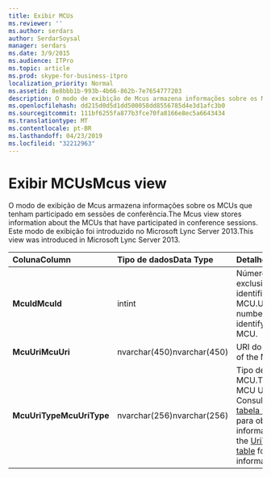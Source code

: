 ```yaml
---
title: Exibir MCUs
ms.reviewer: ''
ms.author: serdars
author: SerdarSoysal
manager: serdars
ms.date: 3/9/2015
ms.audience: ITPro
ms.topic: article
ms.prod: skype-for-business-itpro
localization_priority: Normal
ms.assetid: 8e8bbb1b-993b-4b66-862b-7e7654777203
description: O modo de exibição de Mcus armazena informações sobre os MCUs que tenham participado em sessões de conferência. Este modo de exibição foi introduzido no Microsoft Lync Server 2013.
ms.openlocfilehash: dd215d0d5d1dd500058dd8556785d4e3d1afc3b0
ms.sourcegitcommit: 111bf6255fa877b3fce70fa8166e8ec5a6643434
ms.translationtype: MT
ms.contentlocale: pt-BR
ms.lasthandoff: 04/23/2019
ms.locfileid: "32212963"
---
```

# <a name="mcus-view"></a><span data-ttu-id="5f7b6-104">Exibir MCUs</span><span class="sxs-lookup"><span data-stu-id="5f7b6-104">Mcus view</span></span>
 
<span data-ttu-id="5f7b6-105">O modo de exibição de Mcus armazena informações sobre os MCUs que tenham participado em sessões de conferência.</span><span class="sxs-lookup"><span data-stu-id="5f7b6-105">The Mcus view stores information about the MCUs that have participated in conference sessions.</span></span> <span data-ttu-id="5f7b6-106">Este modo de exibição foi introduzido no Microsoft Lync Server 2013.</span><span class="sxs-lookup"><span data-stu-id="5f7b6-106">This view was introduced in Microsoft Lync Server 2013.</span></span>
  
|<span data-ttu-id="5f7b6-107">**Coluna**</span><span class="sxs-lookup"><span data-stu-id="5f7b6-107">**Column**</span></span>|<span data-ttu-id="5f7b6-108">**Tipo de dados**</span><span class="sxs-lookup"><span data-stu-id="5f7b6-108">**Data Type**</span></span>|<span data-ttu-id="5f7b6-109">**Detalhes**</span><span class="sxs-lookup"><span data-stu-id="5f7b6-109">**Details**</span></span>|
|:-----|:-----|:-----|
|<span data-ttu-id="5f7b6-110">**McuId**</span><span class="sxs-lookup"><span data-stu-id="5f7b6-110">**McuId**</span></span> <br/> |<span data-ttu-id="5f7b6-111">int</span><span class="sxs-lookup"><span data-stu-id="5f7b6-111">int</span></span>  <br/> |<span data-ttu-id="5f7b6-112">Número exclusivo que identifica o MCU.</span><span class="sxs-lookup"><span data-stu-id="5f7b6-112">Unique number identifying the MCU.</span></span>  <br/> |
|<span data-ttu-id="5f7b6-113">**McuUri**</span><span class="sxs-lookup"><span data-stu-id="5f7b6-113">**McuUri**</span></span> <br/> |<span data-ttu-id="5f7b6-114">nvarchar(450)</span><span class="sxs-lookup"><span data-stu-id="5f7b6-114">nvarchar(450)</span></span>  <br/> |<span data-ttu-id="5f7b6-115">URI do MCU.</span><span class="sxs-lookup"><span data-stu-id="5f7b6-115">URI of the MCU.</span></span>  <br/> |
|<span data-ttu-id="5f7b6-116">**McuUriType**</span><span class="sxs-lookup"><span data-stu-id="5f7b6-116">**McuUriType**</span></span> <br/> |<span data-ttu-id="5f7b6-117">nvarchar(256)</span><span class="sxs-lookup"><span data-stu-id="5f7b6-117">nvarchar(256)</span></span>  <br/> |<span data-ttu-id="5f7b6-118">Tipo de URI do MCU.</span><span class="sxs-lookup"><span data-stu-id="5f7b6-118">Type of MCU URI.</span></span> <span data-ttu-id="5f7b6-119">Consulte a [tabela UriTypes](uritypes.md) para obter mais informações.</span><span class="sxs-lookup"><span data-stu-id="5f7b6-119">See the [UriTypes table](uritypes.md) for more information.</span></span> <br/> |
   

